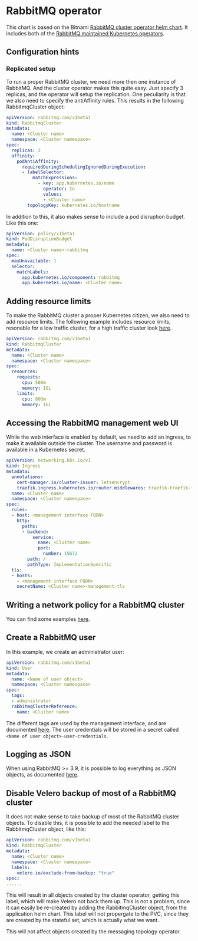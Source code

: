 # RabbitMQ operator

This chart is based on the Bitnami [RabbitMQ cluster operator helm chart](https://github.com/bitnami/bitnami-docker-rabbitmq-cluster-operator).
It includes both of the [RabbitMQ maintained Kubernetes operators](https://www.rabbitmq.com/kubernetes/operator/operator-overview.html).

## Configuration hints

### Replicated setup

To run a proper RabbitMQ cluster, we need more then one instance of RabbitMQ.
And the cluster operator makes this quite easy.
Just specify 3 replicas, and the operator will setup the replication.
One peculiarity is that we also need to specify the antiAffinity rules.
This results in the following RabbitmqCluster object:

```yaml
apiVersion: rabbitmq.com/v1beta1
kind: RabbitmqCluster
metadata:
  name: <Cluster name>
  namespace: <Cluster namespace>
spec:
  replicas: 3
  affinity:
    podAntiAffinity:
      requiredDuringSchedulingIgnoredDuringExecution:
      - labelSelector:
          matchExpressions:
            - key: app.kubernetes.io/name
              operator: In
              values:
              - <Cluster name>
        topologyKey: kubernetes.io/hostname
```

In addition to this, it also makes sense to include a pod disruption budget. Like this one:

```yaml
apiVersion: policy/v1beta1
kind: PodDisruptionBudget
metadata:
  name: <Cluster name>-rabbitmq
spec:
  maxUnavailable: 1
  selector:
    matchLabels:
      app.kubernetes.io/component: rabbitmq
      app.kubernetes.io/name: <Cluster name>
```

## Adding resource limits

To make the RabbitMQ cluster a proper Kubernetes citizen, we also need to add resource limits.
The following example includes resource limits, resonable for a low traffic cluster, for a high traffic
cluster look [here](https://github.com/rabbitmq/cluster-operator/tree/main/docs/examples/production-ready).

```yaml
apiVersion: rabbitmq.com/v1beta1
kind: RabbitmqCluster
metadata:
  name: <Cluster name>
  namespace: <Cluster namespace>
spec:
  resources:
    requests:
      cpu: 500m
      memory: 1Gi
    limits:
      cpu: 800m
      memory: 1Gi
```

## Accessing the RabbitMQ management web UI

While the web interface is enabled by default, we need to add an ingress, to make it available outside the cluster.
The username and password is available in a Kubernetes secret.

```yaml
apiVersion: networking.k8s.io/v1
kind: Ingress
metadata:
  annotations:
    cert-manager.io/cluster-issuer: letsencrypt
    traefik.ingress.kubernetes.io/router.middlewares: traefik-traefik-forward-auth@kubernetescrd
  name: <Cluster name>
  namespace: <Cluster namespace>
spec:
  rules:
  - host: <management interface FQDN>
    http:
      paths:
      - backend:
          service:
            name: <Cluster name>
            port:
              number: 15672
        path: /
        pathType: ImplementationSpecific
  tls:
  - hosts:
    - <management interface FQDN>
    secretName: <Cluster name>-management-tls
```

## Writing a network policy for a RabbitMQ cluster

You can find some examples [here](https://github.com/rabbitmq/cluster-operator/tree/main/docs/examples/network-policies).

## Create a RabbitMQ user

In this example, we create an administrator user:

```yaml
apiVersion: rabbitmq.com/v1beta1
kind: User
metadata:
  name: <Name of user object>
  namespace: <Cluster namespace>
spec:
  tags:
  - administrator
  rabbitmqClusterReference:
    name: <Cluster name>
```

The different tags are used by the management interface, and are documented [here](https://www.rabbitmq.com/management.html#permissions).
The user credentials will be stored in a secret called ```<Name of user object>-user-credentials```.

## Logging as JSON

When using RabbitMQ >= 3.9, it is possible to log everything as JSON objects, as documented [here](https://github.com/rabbitmq/cluster-operator/tree/main/docs/examples/json-log).

## Disable Velero backup of most of a RabbitMQ cluster

It does not make sense to take backup of most of the RabbitMQ cluster objects.
To disable this, it is possible to add the needed label to the RabbitmqCluster object, like this:

```yaml
apiVersion: rabbitmq.com/v1beta1
kind: RabbitmqCluster
metadata:
  name: <Cluster name>
  namespace: <Cluster namespace>
  labels:
    velero.io/exclude-from-backup: "true"
spec:
......
```

This will result in all objects created by the cluster operator, getting this label,
which will make Velero not back them up.
This is not a problem, since it can easily be re-created by adding the RabbitmqCluster object,
from the application helm chart.
This label will not propergate to the PVC, since they are created by the stateful set, which is actually what we want.

This will not affect objects created by the messaging topology operator.
